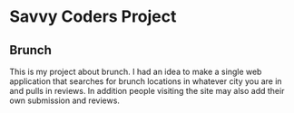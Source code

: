 # Savvy Coders Project

## Brunch

This is my project about brunch. I had an idea to make a single web application that searches for brunch locations in whatever city you are in and pulls in reviews. In addition people visiting the site may also add their own submission and reviews.
